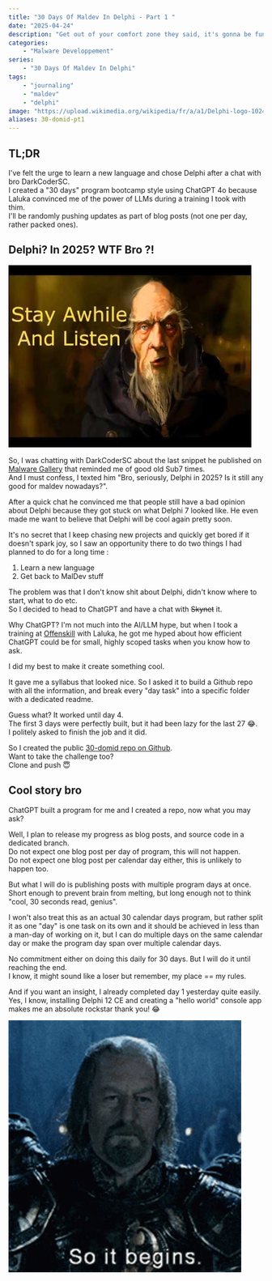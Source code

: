 ```yaml
---
title: "30 Days Of Maldev In Delphi - Part 1 "
date: "2025-04-24"
description: "Get out of your comfort zone they said, it's gonna be fun they said"
categories: 
    - "Malware Developpement"
series:
    - "30 Days Of Maldev In Delphi"
tags: 
    - "journaling"
    - "maldev"
    - "delphi"
image: "https://upload.wikimedia.org/wikipedia/fr/a/a1/Delphi-logo-1024.png"
aliases: 30-domid-pt1
---
```


## TL;DR
I've felt the urge to learn a new language and chose Delphi after a chat with bro DarkCoderSC.  
I created a "30 days" program bootcamp style using ChatGPT 4o because Laluka convinced me of the power of LLMs during a training I took with thim.  
I'll be randomly pushing updates as part of blog posts (not one per day, rather packed ones).  

## Delphi? In 2025? WTF Bro ?!

![Meme : Stay awhile and listen](/images/memes/deckard.jpg)  

So, I was chatting with DarkCoderSC about the last snippet he published on [Malware Gallery](https://www.malwaregallery.com/) that reminded me of good old Sub7 times.  
And I must confess, I texted him "Bro, seriously, Delphi in 2025? Is it still any good for maldev nowadays?".  

After a quick chat he convinced me that people still have a bad opinion about Delphi because they got stuck on what Delphi 7 looked like. He even made me want to believe that Delphi will be cool again pretty soon.  

It's no secret that I keep chasing new projects and quickly get bored if it doesn't spark joy, so I saw an opportunity there to do two things I had planned to do for a long time :
1. Learn a new language
2. Get back to MalDev stuff

The problem was that I don't know shit about Delphi, didn't know where to start, what to do etc.  
So I decided to head to ChatGPT and have a chat with ~~Skynet~~ it.  

Why ChatGPT? I'm not much into the AI/LLM hype, but when I took a training at [Offenskill](https://offenskill.com) with Laluka, he got me hyped about how efficient ChatGPT could be for small, highly scoped tasks when you know how to ask.  

I did my best to make it create something cool.  

It gave me a syllabus that looked nice. So I asked it to build a Github repo with all the information, and break every "day task" into a specific folder with a dedicated readme.  

Guess what? It worked until day 4.  
The first 3 days were perfectly built, but it had been lazy for the last 27 😂.  
I politely asked to finish the job and it did.  

So I created the public [30-domid repo on Github](https://github.com/Euzebius/30-domid).  
Want to take the challenge too?  
Clone and push 😇

## Cool story bro
ChatGPT built a program for me and I created a repo, now what you may ask?  

Well, I plan to release my progress as blog posts, and source code in a dedicated branch.  
Do not expect one blog post per day of program, this will not happen.  
Do not expect one blog post per calendar day either, this is unlikely to happen too.  

But what I will do is publishing posts with multiple program days at once. Short enough to prevent brain from melting, but long enough not to think "cool, 30 seconds read, genius".  

I won't also treat this as an actual 30 calendar days program, but rather split it as one "day" is one task on its own and it should be achieved in less than a man-day of working on it, but I can do multiple days on the same calendar day or make the program day span over multiple calendar days.  

No commitment either on doing this daily for 30 days. But I will do it until reaching the end.  
I know, it might sound like a loser but remember, my place == my rules.  

And if you want an insight, I already completed day 1 yesterday quite easily. Yes, I know, installing Delphi 12 CE and creating a "hello world" console app makes me an absolute rockstar thank you! 😂  

![Meme : So it begins](/images/memes/so-it-begins.gif)
